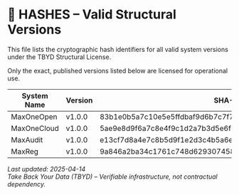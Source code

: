 # 🔐 HASHES – Valid Structural Versions

This file lists the cryptographic hash identifiers for all valid system versions under the TBYD Structural License.

Only the exact, published versions listed below are licensed for operational use.

| System Name     | Version  | SHA-256 Hash |
|-----------------|----------|--------------|
| MaxOneOpen      | v1.0.0   | 83b1e0b5a7c10e5e5ffdbaf9d6b7c7f7d7f1d5c4f3b2a1f0e1d0c7b9a5e8f2d3 |
| MaxOneCloud     | v1.0.0   | 5ae9e8d9f6a7c8e4f9c1d2a7b3d5e6f7d7e9b5c3a2d0f1e5f7c9b1a4e2d3c4f5 |
| MaxAudit        | v1.0.0   | e13cf7d8a4e7c8b5d9f1e2d3c4b5a6e7d9b5c3a2d0e1f5c7b9a1d4e3f2c5b6a7 |
| MaxReg          | v1.0.0   | 9a846a2ba34c1761c748d6293074581ef0c1648fb2d3ba17d671c3df75bd996a |

_Last updated: 2025-04-14_  
_Take Back Your Data (TBYD) – Verifiable infrastructure, not contractual dependency._

